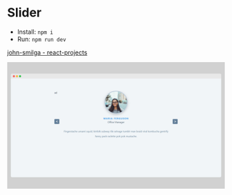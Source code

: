 # Slider

- Install: `npm i`
- Run: `npm run dev`

[john-smilga - react-projects](https://github.com/john-smilga/react-projects)

![Project Screenshoot](screenshot.png)
